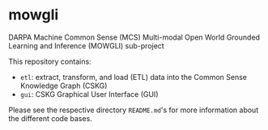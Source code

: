 # mowgli

DARPA Machine Common Sense (MCS) Multi-modal Open World Grounded Learning and Inference (MOWGLI) sub-project 

This repository contains:
* `etl`: extract, transform, and load (ETL) data into the Common Sense Knowledge Graph (CSKG)
* `gui`: CSKG Graphical User Interface (GUI)

Please see the respective directory `README.md`'s for more information about the different code bases.
